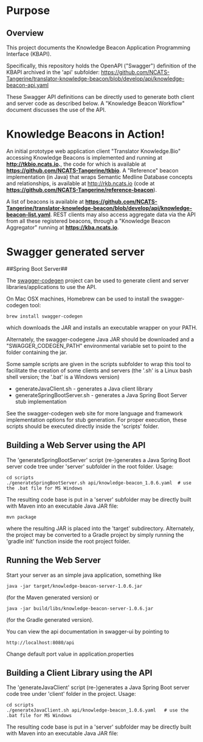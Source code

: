 # Purpose #

## Overview ##

This project documents the Knowledge Beacon Application Programming Interface (KBAPI). 

Specifically, this repository holds the OpenAPI ("Swagger") definition of the KBAPI archived in the 'api' subfolder: https://github.com/NCATS-Tangerine/translator-knowledge-beacon/blob/develop/api/knowledge-beacon-api.yaml

These Swagger API definitions can be directly used to generate both client and server code as described below. A "Knowledge Beacon Workflow" document discusses the use of the API.

# Knowledge Beacons in Action! #

An initial prototype web application client "Translator Knowledge.Bio" accessing Knowledge Beacons is implemented and running at **http://tkbio.ncats.io.**, the code for which is available at **https://github.com/NCATS-Tangerine/tkbio**. A "Reference" beacon implementation (in Java) that wraps Semantic Medline Database concepts and relationships, is available at http://rkb.ncats.io (code at **https://github.com/NCATS-Tangerine/reference-beacon**). 

A list of beacons is available at **https://github.com/NCATS-Tangerine/translator-knowledge-beacon/blob/develop/api/knowledge-beacon-list.yaml**. REST clients may also access aggregate data via the API from all these registered beacons, through a "Knowledge Beacon Aggregator" running at **https://kba.ncats.io**.

# Swagger generated server #

##Spring Boot Server## 

The [swagger-codegen](https://github.com/swagger-api/swagger-codegen) project can be used to generate client and server libraries/applications to use the API. 

On Mac OSX machines, Homebrew can be used to install the swagger-codegen tool:

	brew install swagger-codegen

which downloads the JAR and installs an executable wrapper on your PATH.

Alternately, the swagger-codegene Java JAR should be downloaded and a "SWAGGER_CODEGEN_PATH" environmental variable set to point to the folder containing the jar.

Some sample scripts are given in the scripts subfolder to wrap this tool to facilitate the creation of some clients and servers (the '.sh' is a Linux bash shell version; the '.bat' is a Windows version)

* generateJavaClient.sh - generates a Java client library
* generateSpringBootServer.sh - generates a Java Spring Boot Server stub implementation

See the swagger-codegen web site for more language and framework implementation options for stub generation.  For proper execution, these scripts should be executed directly inside the 'scripts' folder.

## Building a Web Server using the API ##

The 'generateSpringBootServer' script (re-)generates a Java Spring Boot server code tree under 'server' subfolder in the root folder. Usage:

	cd scripts
	./generateSpringBootServer.sh api/knowledge-beacon_1.0.6.yaml  # use the .bat file for MS Windows  

The resulting code base is put in a 'server' subfolder may be directly built with Maven into an executable Java JAR file:

	mvn package

where the resulting JAR is placed into the 'target' subdirectory.  Alternately, the project may be converted to a Gradle project by simply running the 'gradle init' function inside the root project folder.

## Running the Web Server ##

Start your server as an simple java application, something like

	java -jar target/knowledge-beacon-server-1.0.6.jar

(for the Maven generated version) or

	java -jar build/libs/knowledge-beacon-server-1.0.6.jar

(for the Gradle generated version).

You can view the api documentation in swagger-ui by pointing to
  
	http://localhost:8080/api

Change default port value in application.properties

## Building a Client Library using the API ##

The 'generateJavaClient' script (re-)generates a Java Spring Boot server code tree under 'client' folder in the project. Usage:

	cd scripts
	./generateJavaClient.sh api/knowledge-beacon_1.0.6.yaml   # use the .bat file for MS Windows

The resulting code base is put in a 'server' subfolder may be directly built with Maven into an executable Java JAR file:
